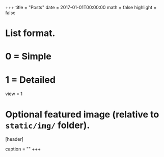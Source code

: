 +++
title = "Posts"
date = 2017-01-01T00:00:00
math = false
highlight = false

# List format.
#   0 = Simple
#   1 = Detailed
view = 1

# Optional featured image (relative to `static/img/` folder).
[header]

caption = ""
+++
